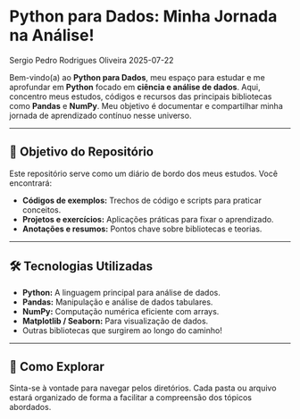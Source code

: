 Python para Dados: Minha Jornada na Análise!
================
Sergio Pedro Rodrigues Oliveira
2025-07-22

Bem-vindo(a) ao **Python para Dados**, meu espaço para estudar e me
aprofundar em **Python** focado em **ciência e análise de dados**. Aqui,
concentro meus estudos, códigos e recursos das principais bibliotecas
como **Pandas** e **NumPy**. Meu objetivo é documentar e compartilhar
minha jornada de aprendizado contínuo nesse universo.

------------------------------------------------------------------------

## 🎯 Objetivo do Repositório

Este repositório serve como um diário de bordo dos meus estudos. Você
encontrará:

- **Códigos de exemplos:** Trechos de código e scripts para praticar
  conceitos.
- **Projetos e exercícios:** Aplicações práticas para fixar o
  aprendizado.
- **Anotações e resumos:** Pontos chave sobre bibliotecas e teorias.

------------------------------------------------------------------------

## 🛠️ Tecnologias Utilizadas

- **Python:** A linguagem principal para análise de dados.
- **Pandas:** Manipulação e análise de dados tabulares.
- **NumPy:** Computação numérica eficiente com arrays.
- **Matplotlib / Seaborn:** Para visualização de dados.
- Outras bibliotecas que surgirem ao longo do caminho!

------------------------------------------------------------------------

## 🚀 Como Explorar

Sinta-se à vontade para navegar pelos diretórios. Cada pasta ou arquivo
estará organizado de forma a facilitar a compreensão dos tópicos
abordados.
